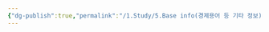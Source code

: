 ```yaml
---
{"dg-publish":true,"permalink":"/1.Study/5.Base info(경제용어 등 기타 정보)/기타/계절,월/3월/","created":"2024-11-20T21:02:30.049+09:00","updated":"2025-06-03T20:07:22.418+09:00"}
---
```


